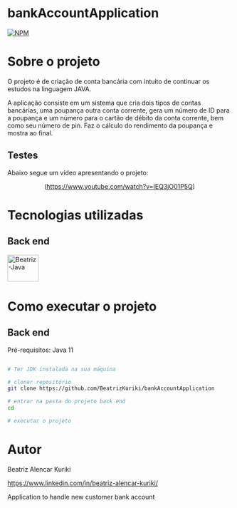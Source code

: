 # bankAccountApplication
[![NPM](https://img.shields.io/npm/l/react)](https://github.com/BeatrizKuriki/bankAccountApplication/blob/main/license)

# Sobre o projeto



O projeto é de criação de conta bancária com intuito de continuar os estudos na linguagem JAVA.

A aplicação consiste em um sistema que cria dois tipos de contas bancárias, uma poupança outra conta corrente, gera um número de ID para a poupança e um número para o cartão de débito da conta corrente, bem como seu número de pin.
Faz o cálculo do rendimento da poupança e mostra ao final.

## Testes<br>
Abaixo segue um vídeo apresentando o projeto: <br>

<div align = "center">


(https://www.youtube.com/watch?v=IEQ3jO01P5Q)
  



 
  </div>
  
 

# Tecnologias utilizadas
## Back end
 <img align="center" alt="Beatriz-Java" height="60" width="70" src="https://cdn.jsdelivr.net/gh/devicons/devicon/icons/java/java-original-wordmark.svg"/>

# Como executar o projeto

## Back end
Pré-requisitos: Java 11

```bash

# Ter JDK instalada na sua máquina

# clonar repositório
git clone https://github.com/BeatrizKuriki/bankAccountApplication

# entrar na pasta do projeto back end
cd 

# executar o projeto

```


# Autor

Beatriz Alencar Kuriki

https://www.linkedin.com/in/beatriz-alencar-kuriki/

Application to handle new customer bank account
